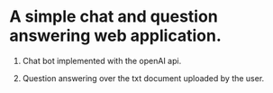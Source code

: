 # A simple chat and question answering web application.

1. Chat bot implemented with the openAI api.

2. Question answering over the txt document uploaded by the user.